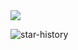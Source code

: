 <a href = "https://github.com/madushadhanushka/simple-sqlite/graphs/contributors">
  <img src = "https://contrib.rocks/image?repo=madushadhanushka/simple-sqlite"/>
</a>


![star-history](https://api.lucabubi.me/chart?username=USERNAME&repository=REPOSITORY&color=COLOR)
